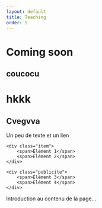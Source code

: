 ```yaml
---
layout: default
title: Teaching
order: 5
---
```


<h1> Coming soon </h1>

<h2> coucocu </h2>

<h1 id="coul"> hkkk </h1>

<h2> Cvegvva </h2>


<div id="myDiv">
    <p>Un peu de texte <a>et un lien</a></p>
</div>

<!-- <script>
var divs = document.getElementsByTagName('div');

for (var i = 0, c = divs.length ; i < c ; i++) {
    alert('Element n° ' + (i + 1) + ' : ' + divs[i]);
}
</script> -->


<div id="menu">

    <div class="item">
        <span>Élément 1</span>
        <span>Élément 2</span>
    </div>

    <div class="publicite">
        <span>Élément 3</span>
        <span>Élément 4</span>
    </div>

</div>

<div id="contenu">
    <span>Introduction au contenu de la page...</span>
</div>
